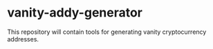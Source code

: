 # vanity-addy-generator

This repository will contain tools for generating vanity cryptocurrency addresses.
